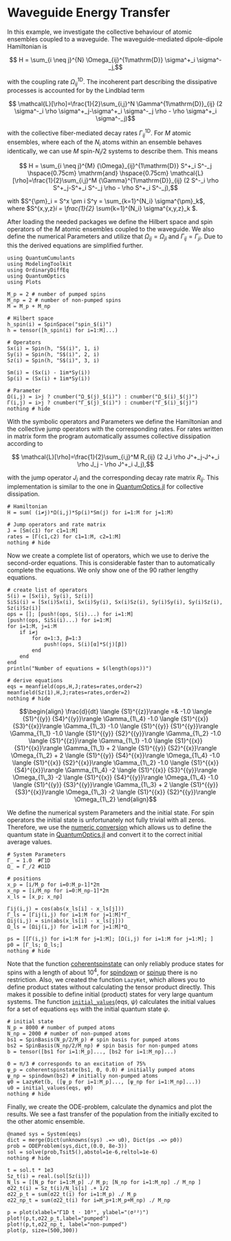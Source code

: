 # Waveguide Energy Transfer

In this example, we investigate the collective behaviour of atomic ensembles coupled to a waveguide. The waveguide-mediated dipole-dipole Hamiltonian is
```math
    H = \sum_{i \neq j}^{N} \Omega_{ij}^{1\mathrm{D}} \sigma^+_i \sigma^-_j,
```
with the coupling rate $\Omega^{1\mathrm{D}}_{ij}$.
The incoherent part describing the dissipative processes is accounted for by the Lindblad term
```math
    \mathcal{L}[\rho]=\frac{1}{2}\sum_{i,j}^N \Gamma^{1\mathrm{D}}_{ij} (2 \sigma^-_i \rho \sigma^+_j-\sigma^+_i \sigma^-_j \rho - \rho \sigma^+_i \sigma^-_j)
```
with the collective fiber-mediated decay rates $\Gamma^{1\mathrm{D}}_{ij}$. For $M$ atomic ensembles, where each of the $N_i$ atoms within an ensemble behaves identically, we can use $M$ spin-$N_i/2$ systems to describe them. This means 
```math
    H = \sum_{i \neq j}^{M} {\Omega}_{ij}^{1\mathrm{D}} S^+_i S^-_j \hspace{0.75cm} \mathrm{and} \hspace{0.75cm} \mathcal{L}[\rho]=\frac{1}{2}\sum_{i,j}^M {\Gamma}^{1\mathrm{D}}_{ij} (2 S^-_i \rho S^+_j-S^+_i S^-_j \rho - \rho S^+_i S^-_j),
```
with $S^{\pm}_i = S^x \pm i S^y = \sum_{k=1}^{N_i} \sigma^{\pm}_k$, where $S^{x,y,z}_i = \frac{1}{2} \sum_{k=1}^{N_i} \sigma^{x,y,z}_k $.

After loading the needed packages we define the Hilbert space and spin operators of the $M$ atomic ensembles coupled to the waveguide. We also define the numerical Parameters and utilize that $\Omega_{ij} = \Omega_{ji}$ and $\Gamma_{ij} = \Gamma_{ji}$. Due to this the derived equations are simplified further.


```@example waveguide
using QuantumCumulants
using ModelingToolkit
using OrdinaryDiffEq
using QuantumOptics
using Plots

M_p = 2 # number of pumped spins
M_np = 2 # number of non-pumped spins
M = M_p + M_np 

# Hilbert space
h_spin(i) = SpinSpace("spin_$(i)")
h = tensor([h_spin(i) for i=1:M]...) 

# Operators 
Sx(i) = Spin(h, "S$(i)", 1, i)
Sy(i) = Spin(h, "S$(i)", 2, i)
Sz(i) = Spin(h, "S$(i)", 3, i)

Sm(i) = (Sx(i) - 1im*Sy(i))
Sp(i) = (Sx(i) + 1im*Sy(i))

# Parameter
Ω(i,j) = i>j ? cnumber("Ω_$(j)_$(i)") : cnumber("Ω_$(i)_$(j)")
Γ(i,j) = i>j ? cnumber("Γ_$(j)_$(i)") : cnumber("Γ_$(i)_$(j)")
nothing # hide
```

With the symbolic operators and Parameters we define the Hamiltonian and the collective jump operators with the corresponding rates. For rates written in matrix form the program automatically assumes collective dissipation according to 
```math
    \mathcal{L}[\rho]=\frac{1}{2}\sum_{i,j}^M R_{ij} (2 J_i \rho J^+_j-J^+_i \rho J_j - \rho J^+_i J_j),
```
with the jump operator $J_i$ and the corresponding decay rate matrix $R_{ij}$. This implementation is similar to the one in [QuantumOptics.jl](https://docs.qojulia.org/timeevolution/master/) for collective dissipation.


```@example waveguide
# Hamiltonian
H = sum( (i≠j)*Ω(i,j)*Sp(i)*Sm(j) for i=1:M for j=1:M)

# Jump operators and rate matrix
J = [Sm(c1) for c1=1:M]
rates = [Γ(c1,c2) for c1=1:M, c2=1:M] 
nothing # hide
```

Now we create a complete list of operators, which we use to derive the second-order equations. This is considerable faster than to automatically complete the equations. We only show one of the 90 rather lengthy equations.


```@example waveguide
# create list of operators
S(i) = [Sx(i), Sy(i), Sz(i)]
SiSi(i) = [Sx(i)Sx(i), Sx(i)Sy(i), Sx(i)Sz(i), Sy(i)Sy(i), Sy(i)Sz(i), Sz(i)Sz(i)]
ops = []; [push!(ops, S(i)...) for i=1:M]
[push!(ops, SiSi(i)...) for i=1:M]
for i=1:M, j=i:M
    if i≠j
        for α=1:3, β=1:3
            push!(ops, S(i)[α]*S(j)[β])
        end
    end
end
println("Number of equations = $(length(ops))")

# derive equations
eqs = meanfield(ops,H,J;rates=rates,order=2)
meanfield(Sz(1),H,J;rates=rates,order=2)
nothing # hide
```


```math
\begin{align}
\frac{d}{dt} \langle {S1}^{{z}}\rangle  =& -1.0 \langle {S1}^{{y}}  {S4}^{{y}}\rangle  \Gamma_{1\_4} -1.0 \langle {S1}^{{x}}  {S3}^{{x}}\rangle  \Gamma_{1\_3} -1.0 \langle {S1}^{{y}}  {S1}^{{y}}\rangle  \Gamma_{1\_1} -1.0 \langle {S1}^{{y}}  {S2}^{{y}}\rangle  \Gamma_{1\_2} -1.0 \langle {S1}^{{z}}\rangle  \Gamma_{1\_1} -1.0 \langle {S1}^{{x}}  {S1}^{{x}}\rangle  \Gamma_{1\_1} + 2 \langle {S1}^{{y}}  {S2}^{{x}}\rangle  \Omega_{1\_2} + 2 \langle {S1}^{{y}}  {S4}^{{x}}\rangle  \Omega_{1\_4} -1.0 \langle {S1}^{{x}}  {S2}^{{x}}\rangle  \Gamma_{1\_2} -1.0 \langle {S1}^{{x}}  {S4}^{{x}}\rangle  \Gamma_{1\_4} -2 \langle {S1}^{{x}}  {S3}^{{y}}\rangle  \Omega_{1\_3} -2 \langle {S1}^{{x}}  {S4}^{{y}}\rangle  \Omega_{1\_4} -1.0 \langle {S1}^{{y}}  {S3}^{{y}}\rangle  \Gamma_{1\_3} + 2 \langle {S1}^{{y}}  {S3}^{{x}}\rangle  \Omega_{1\_3} -2 \langle {S1}^{{x}}  {S2}^{{y}}\rangle  \Omega_{1\_2}
\end{align}
```


We define the numerical system Parameters and the initial state. For spin operators the initial state is unfortunately not fully trivial with all zeros. Therefore, we use the [numeric conversion](https://qojulia.github.io/QuantumCumulants.jl/stable/implementation/#Numeric-averages-and-conversion) which allows us to define the quantum state in [QuantumOptics.jl](https://docs.qojulia.org/quantumobjects/states/) and convert it to the correct initial average values.


```@example waveguide
# System Parameters
Γ_ = 1.0  #Γ1D
Ω_ = Γ_/2 #Ω1D

# positions
x_p = [i/M_p for i=0:M_p-1]*2π
x_np = [i/M_np for i=0:M_np-1]*2π
x_ls = [x_p; x_np]

Γij(i,j) = cos(abs(x_ls[i] - x_ls[j]))
Γ_ls = [Γij(i,j) for i=1:M for j=1:M]*Γ_
Ωij(i,j) = sin(abs(x_ls[i] - x_ls[j]))
Ω_ls = [Ωij(i,j) for i=1:M for j=1:M]*Ω_

ps = [[Γ(i,j) for i=1:M for j=1:M]; [Ω(i,j) for i=1:M for j=1:M]; ]
p0 = [Γ_ls; Ω_ls;]
nothing # hide
```

Note that the function [coherentspinstate](https://docs.qojulia.org/api/#QuantumOpticsBase.coherentspinstate) can only reliably produce states for spins with a length of about $10^4$, for [spindown](https://docs.qojulia.org/api/#QuantumOpticsBase.spindown) or [spinup](https://docs.qojulia.org/api/#QuantumOpticsBase.spinup) there is no restriction. Also, we created the function `LazyKet`, which allows you to define product states without calculating the tensor product directly. This makes it possible to define initial (product) states for very large quantum systems. The function [`initial_values`](@ref)(eqs, $\psi$) calculates the initial values for a set of equations `eqs` with the initial quantum state $\psi$.


```@example waveguide
# initial state
N_p = 8000 # number of pumped atoms
N_np = 2000 # number of non-pumped atoms
bs1 = SpinBasis(N_p/2/M_p) # spin basis for pumped atoms
bs2 = SpinBasis(N_np/2/M_np) # spin basis for non-pumped atoms
b = tensor([bs1 for i=1:M_p]..., [bs2 for i=1:M_np]...)

Θ = π/3 # corresponds to an excitation of 75%
ψ_p = coherentspinstate(bs1, Θ, 0.0) # initially pumped atoms
ψ_np = spindown(bs2) # initially non-pumped atoms
ψ0 = LazyKet(b, ([ψ_p for i=1:M_p]..., [ψ_np for i=1:M_np]...))
u0 = initial_values(eqs, ψ0)
nothing # hide
```

Finally, we create the ODE-problem, calculate the dynamics and plot the results. We see a fast transfer of the population from the initially excited to the other atomic ensemble.


```@example waveguide
@named sys = System(eqs)
dict = merge(Dict(unknowns(sys) .=> u0), Dict(ps .=> p0))
prob = ODEProblem(sys,dict,(0.0, 8e-3))
sol = solve(prob,Tsit5(),abstol=1e-6,reltol=1e-6)
nothing # hide
```


```@example waveguide
t = sol.t * 1e3
Sz_t(i) = real.(sol[Sz(i)])
N_ls = [[N_p for i=1:M_p] ./ M_p; [N_np for i=1:M_np] ./ M_np ]
σ22_t(i) = Sz_t(i)/N_ls[i] .+ 1/2
σ22_p_t = sum(σ22_t(i) for i=1:M_p) ./ M_p
σ22_np_t = sum(σ22_t(i) for i=M_p+1:M_p+M_np) ./ M_np

p = plot(xlabel="Γ1D t ⋅ 10³", ylabel="⟨σ²²⟩")
plot!(p,t,σ22_p_t,label="pumped") 
plot!(p,t,σ22_np_t, label="non-pumped") 
plot(p, size=(500,300))
```
